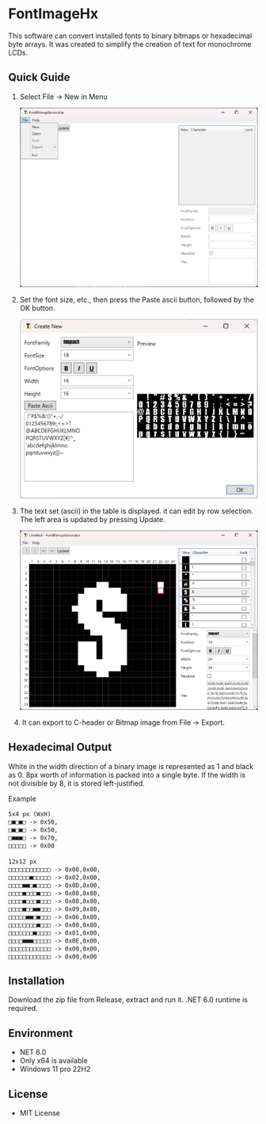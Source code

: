 # FontImageHx

This software can convert installed fonts to binary bitmaps or hexadecimal byte arrays. It was created to simplify the creation of text for monochrome LCDs.

## Quick Guide

1. Select File -> New in Menu
   
   ![](https://github.com/karakirimu/FontImageHx/blob/Image/screenshot/MainWindow_2.png?raw=true)

2. Set the font size, etc., then press the Paste ascii button, followed by the OK button.
   
   ![](https://github.com/karakirimu/FontImageHx/blob/Image/screenshot/TextWizard_4.png?raw=true)

3. The text set (ascii) in the table is displayed. it can edit by row selection. The left area is updated by pressing Update.
   
   ![](https://github.com/karakirimu/FontImageHx/blob/Image/screenshot/MainWindow_6.png?raw=true)

   4. It can export to C-header or Bitmap image from File -> Export.

## Hexadecimal Output

White in the width direction of a binary image is represented as 1 and black as 0. 8px worth of information is packed into a single byte. If the width is not divisible by 8, it is stored left-justified.

Example

```
5x4 px (WxH)
□■□■□ -> 0x50,
□■□■□ -> 0x50,
□■■■□ -> 0x70,
□□□□□ -> 0x00

12x12 px
□□□□□□□□□□□□ -> 0x00,0x00,
□□□□□□■□□□□□ -> 0x02,0x00,
□□□□■■□■□□□□ -> 0x0D,0x00,
□□□□■□□□■□□□ -> 0x08,0x80,
□□□□■□□□■□□□ -> 0x08,0x80,
□□□□■□□■■□□□ -> 0x09,0x80,
□□□□□■■□■□□□ -> 0x06,0x80,
□□□□□□□□■□□□ -> 0x00,0x80,
□□□□□□□■□□□□ -> 0x01,0x00,
□□□□■■■□□□□□ -> 0x0E,0x00,
□□□□□□□□□□□□ -> 0x00,0x00,
□□□□□□□□□□□□ -> 0x00,0x00
```

## Installation

Download the zip file from Release, extract and run it. .NET 6.0 runtime is required.

## Environment

- NET 6.0
- Only x64 is available
- Windows 11 pro 22H2

## License

- MIT License
